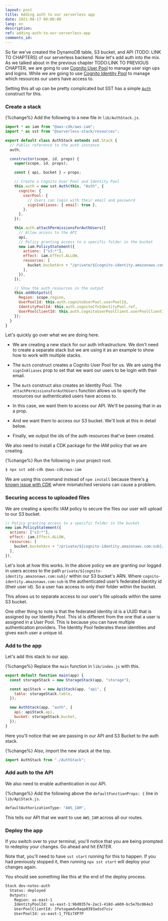 ```yaml
---
layout: post
title: Adding auth to our serverless app
date: 2021-08-17 00:00:00
lang: en
description: 
ref: adding-auth-to-our-serverless-app
comments_id: 
---
```


So far we've created the DynamoDB table, S3 bucket, and API (TODO: LINK TO CHAPTERS) of our serverless backend. Now let's add auth into the mix. As we talked about in the previous chapter TODO:LINK TO PREVIOUS CHAPTER, we are going to use [Cognito User Pool](https://aws.amazon.com/cognito/) to manage user sign ups and logins. While we are going to use [Cognito Identity Pool](https://docs.aws.amazon.com/cognito/latest/developerguide/cognito-identity.html) to manage which resources our users have access to.

Setting this all up can be pretty complicated but SST has a simple [`Auth`](https://docs.serverless-stack.com/constructs/Auth) construct for this.

### Create a stack

{%change%} Add the following to a new file in `lib/AuthStack.js`.

``` js
import * as iam from "@aws-cdk/aws-iam";
import * as sst from "@serverless-stack/resources";

export default class AuthStack extends sst.Stack {
  // Public reference to the auth instance
  auth;

  constructor(scope, id, props) {
    super(scope, id, props);

    const { api, bucket } = props;

    // Create a Cognito User Pool and Identity Pool
    this.auth = new sst.Auth(this, "Auth", {
      cognito: {
        userPool: {
          // Users can login with their email and password
          signInAliases: { email: true },
        },
      },
    });

    this.auth.attachPermissionsForAuthUsers([
      // Allow access to the API
      api,
      // Policy granting access to a specific folder in the bucket
      new iam.PolicyStatement({
        actions: ["s3:*"],
        effect: iam.Effect.ALLOW,
        resources: [
          bucket.bucketArn + "/private/${cognito-identity.amazonaws.com:sub}/*",
        ],
      }),
    ]);

    // Show the auth resources in the output
    this.addOutputs({
      Region: scope.region,
      UserPoolId: this.auth.cognitoUserPool.userPoolId,
      IdentityPoolId: this.auth.cognitoCfnIdentityPool.ref,
      UserPoolClientId: this.auth.cognitoUserPoolClient.userPoolClientId,
    });
  }
}
```

Let's quickly go over what we are doing here.

- We are creating a new stack for our auth infrastructure. We don't need to create a separate stack but we are using it as an example to show how to work with multiple stacks.

- The `Auth` construct creates a Cognito User Pool for us. We are using the `signInAliases` prop to set that we want our users to be login with their email.

- The `Auth` construct also creates an Identity Pool. The `attachPermissionsForAuthUsers` function allows us to specify the resources our authenticated users have access to.

- In this case, we want them to access our API. We'll be passing that in as a prop.

- And we want them to access our S3 bucket. We'll look at this in detail below.

- Finally, we output the ids of the auth resources that've been created.

We also need to install a CDK package for the IAM policy that we are creating.

{%change%} Run the following in your project root.

``` bash
$ npx sst add-cdk @aws-cdk/aws-iam
```

We are using this command instead of `npm install` because there's [a known issue with CDK](https://docs.serverless-stack.com/known-issues) where mismatched versions can cause a problem.

### Securing access to uploaded files

We are creating a specific IAM policy to secure the files our user will upload to our S3 bucket.

``` js
// Policy granting access to a specific folder in the bucket
new iam.PolicyStatement({
  actions: ["s3:*"],
  effect: iam.Effect.ALLOW,
  resources: [
    bucket.bucketArn + "/private/${cognito-identity.amazonaws.com:sub}/*",
  ],
}),
```

Let's look at how this works. In the above policy we are granting our logged in users access to the path `private/${cognito-identity.amazonaws.com:sub}/` within our S3 bucket's ARN. Where `cognito-identity.amazonaws.com:sub` is the authenticated user’s federated identity id (their user id). So a user has access to only their folder within the bucket.

This allows us to separate access to our user's file uploads within the same S3 bucket.

One other thing to note is that the federated identity id is a UUID that is assigned by our Identity Pool. This id is different from the one that a user is assigned in a User Pool. This is because you can have multiple authentication providers. The Identity Pool federates these identities and gives each user a unique id.

### Add to the app

Let's add this stack to our app.

{%change%} Replace the `main` function in `lib/index.js` with this.

``` js
export default function main(app) {
  const storageStack = new StorageStack(app, "storage");

  const apiStack = new ApiStack(app, "api", {
    table: storageStack.table,
  });

  new AuthStack(app, "auth", {
    api: apiStack.api,
    bucket: storageStack.bucket,
  });
}
```

Here you'll notice that we are passing in our API and S3 Bucket to the auth stack.

{%change%} Also, import the new stack at the top.

``` js
import AuthStack from "./AuthStack";
```

### Add auth to the API  

We also need to enable authentication in our API.

{%change%} Add the following above the `defaultFunctionProps: {` line in `lib/ApiStack.js`.

``` js
defaultAuthorizationType: "AWS_IAM",
```

This tells our API that we want to use `AWS_IAM` across all our routes.

### Deploy the app

If you switch over to your terminal, you'll notice that you are being prompted to redeploy your changes. Go ahead and hit _ENTER_.

Note that, you'll need to have `sst start` running for this to happen. If you had previously stopped it, then running `npx sst start` will deploy your changes again.

You should see something like this at the end of the deploy process.

``` bash
Stack dev-notes-auth
  Status: deployed
  Outputs:
    Region: us-east-1
    IdentityPoolId: us-east-1:9bd0357e-2ac1-418d-a609-bc5e7bc064e3
    UserPoolClientId: 3fetogamdv9aqa0393adsd7viv
    UserPoolId: us-east-1_TYEz7XP7P
```
